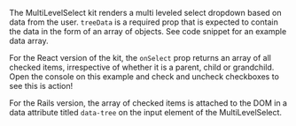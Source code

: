 The MultiLevelSelect kit renders a multi leveled select dropdown based on data from the user. `treeData` is a required prop that is expected to contain the data in the form of an array of objects. See code snippet for an example data array.

For the React version of the kit, the `onSelect` prop returns an array of all checked items, irrespective of whether it is a parent, child or grandchild. Open the console on this example and check and uncheck checkboxes to see this is action!

For the Rails version, the array of checked items is attached to the DOM in a data attribute titled `data-tree` on the input element of the MultiLevelSelect.